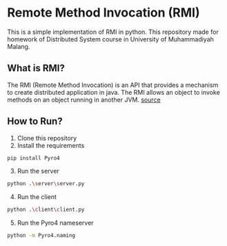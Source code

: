 # Remote Method Invocation (RMI)

This is a simple implementation of RMI in python. This repository made for homework of Distributed System course in University of Muhammadiyah Malang.

## What is RMI?
The RMI (Remote Method Invocation) is an API that provides a mechanism to create distributed application in java. The RMI allows an object to invoke methods on an object running in another JVM. [source](https://www.javatpoint.com/RMI)

## How to Run?
1. Clone this repository
2. Install the requirements
```bash
pip install Pyro4
```
3. Run the server
```bash
python .\server\server.py
```
4. Run the client
```bash
python .\client\client.py
```
5. Run the Pyro4 nameserver
```bash
python -m Pyro4.naming
```
